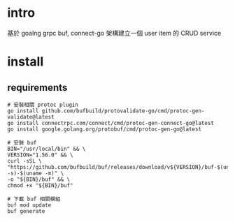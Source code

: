 # intro
基於 goalng grpc buf, connect-go 架構建立一個 user item 的 CRUD service

# install
## requirements
```shell
# 安裝相關 protoc plugin
go install github.com/bufbuild/protovalidate-go/cmd/protoc-gen-validate@latest
go install connectrpc.com/connect/cmd/protoc-gen-connect-go@latest
go install google.golang.org/protobuf/cmd/protoc-gen-go@latest

# 安裝 buf
BIN="/usr/local/bin" && \
VERSION="1.56.0" && \
curl -sSL \
"https://github.com/bufbuild/buf/releases/download/v${VERSION}/buf-$(uname -s)-$(uname -m)" \
-o "${BIN}/buf" && \
chmod +x "${BIN}/buf"

# 下載 buf 相關模組
buf mod update
buf generate
```


